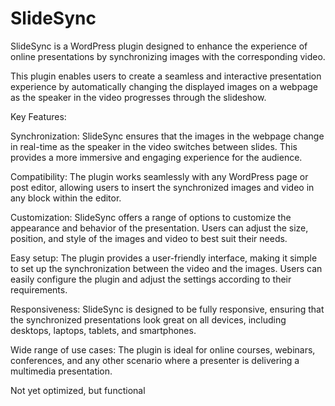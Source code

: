 # SlideSync
SlideSync is a WordPress plugin designed to enhance the experience of online presentations by synchronizing images with the corresponding video. 

This plugin enables users to create a seamless and interactive presentation experience by automatically changing the displayed images on a webpage as the speaker in the video progresses through the slideshow.

Key Features:

Synchronization: SlideSync ensures that the images in the webpage change in real-time as the speaker in the video switches between slides. This provides a more immersive and engaging experience for the audience.

Compatibility: The plugin works seamlessly with any WordPress page or post editor, allowing users to insert the synchronized images and video in any block within the editor.

Customization: SlideSync offers a range of options to customize the appearance and behavior of the presentation. Users can adjust the size, position, and style of the images and video to best suit their needs.

Easy setup: The plugin provides a user-friendly interface, making it simple to set up the synchronization between the video and the images. Users can easily configure the plugin and adjust the settings according to their requirements.

Responsiveness: SlideSync is designed to be fully responsive, ensuring that the synchronized presentations look great on all devices, including desktops, laptops, tablets, and smartphones.

Wide range of use cases: The plugin is ideal for online courses, webinars, conferences, and any other scenario where a presenter is delivering a multimedia presentation.

Not yet optimized, but functional
